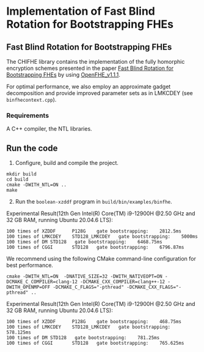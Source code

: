 Implementation of Fast Blind Rotation for Bootstrapping FHEs
=====================================

## Fast Blind Rotation for Bootstrapping FHEs
The CHIFHE library contains the implementation of the fully homorphic encryption schemes presented in the paper [Fast Blind Rotation for Bootstrapping FHEs](https://eprint.iacr.org/2023/1564) by using [OpenFHE_v1.1.1](https://github.com/openfheorg/openfhe-development/releases/tag/v1.1.1).

For optimal performance, we also employ an approximate gadget decomposition and provide improved parameter sets as in LMKCDEY (see `binfhecontext.cpp`).
### Requirements
A C++ compiler, the NTL libraries.

## Run the code
1. Configure, build and compile the project.
```
mkdir build
cd build
cmake -DWITH_NTL=ON .. 
make 
```
2. Run the `boolean-xzddf` program in `build/bin/examples/binfhe`.
   
Experimental Result(12th Gen Intel(R) Core(TM) i9-12900H @2.50 GHz and 32 GB RAM, running Ubuntu 20.04.6 LTS):
 ```
100 times of XZDDF      P128G    gate bootstrapping:    2812.5ms
100 times of LMKCDEY    STD128_LMKCDEY   gate bootstrapping:    5000ms
100 times of DM STD128   gate bootstrapping:    6468.75ms
100 times of CGGI       STD128   gate bootstrapping:    6796.87ms
```
We recommend using the following CMake command-line configuration for best performance.
```
cmake -DWITH_NTL=ON  -DNATIVE_SIZE=32 -DWITH_NATIVEOPT=ON -DCMAKE_C_COMPILER=clang-12 -DCMAKE_CXX_COMPILER=clang++-12 -DWITH_OPENMP=OFF -DCMAKE_C_FLAGS="-pthread" -DCMAKE_CXX_FLAGS="-pthread" .. 
```
Experimental Result(12th Gen Intel(R) Core(TM) i9-12900H @2.50 GHz and 32 GB RAM, running Ubuntu 20.04.6 LTS):
```
100 times of XZDDF      P128G    gate bootstrapping:    468.75ms
100 times of LMKCDEY    STD128_LMKCDEY   gate bootstrapping:    578.125ms
100 times of DM STD128   gate bootstrapping:    781.25ms
100 times of CGGI       STD128   gate bootstrapping:    765.625ms
```
